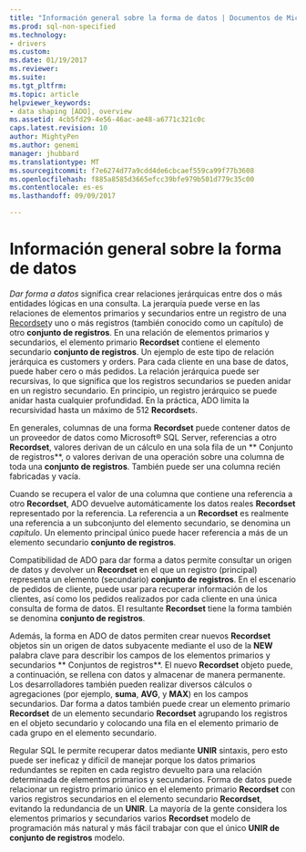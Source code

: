 ```yaml
---
title: "Información general sobre la forma de datos | Documentos de Microsoft"
ms.prod: sql-non-specified
ms.technology:
- drivers
ms.custom: 
ms.date: 01/19/2017
ms.reviewer: 
ms.suite: 
ms.tgt_pltfrm: 
ms.topic: article
helpviewer_keywords:
- data shaping [ADO], overview
ms.assetid: 4cb5fd29-4e56-46ac-ae48-a6771c321c0c
caps.latest.revision: 10
author: MightyPen
ms.author: genemi
manager: jhubbard
ms.translationtype: MT
ms.sourcegitcommit: f7e6274d77a9cdd4de6cbcaef559ca99f77b3608
ms.openlocfilehash: f885a8585d3665efcc39bfe979b501d779c35c00
ms.contentlocale: es-es
ms.lasthandoff: 09/09/2017

---
```

# <a name="data-shaping-overview"></a>Información general sobre la forma de datos
*Dar forma a datos* significa crear relaciones jerárquicas entre dos o más entidades lógicas en una consulta. La jerarquía puede verse en las relaciones de elementos primarios y secundarios entre un registro de una [Recordset](../../../ado/reference/ado-api/recordset-object-ado.md)y uno o más registros (también conocido como un capítulo) de otro **conjunto de registros**. En una relación de elementos primarios y secundarios, el elemento primario **Recordset** contiene el elemento secundario **conjunto de registros**. Un ejemplo de este tipo de relación jerárquica es customers y orders. Para cada cliente en una base de datos, puede haber cero o más pedidos. La relación jerárquica puede ser recursivas, lo que significa que los registros secundarios se pueden anidar en un registro secundario. En principio, un registro jerárquico se puede anidar hasta cualquier profundidad. En la práctica, ADO limita la recursividad hasta un máximo de 512 **Recordset**s.  
  
 En generales, columnas de una forma **Recordset** puede contener datos de un proveedor de datos como Microsoft® SQL Server, referencias a otro **Recordset**, valores derivan de un cálculo en una sola fila de un ** Conjunto de registros**, o valores derivan de una operación sobre una columna de toda una **conjunto de registros**. También puede ser una columna recién fabricadas y vacía.  
  
 Cuando se recupera el valor de una columna que contiene una referencia a otro **Recordset**, ADO devuelve automáticamente los datos reales **Recordset** representado por la referencia. La referencia a un **Recordset** es realmente una referencia a un subconjunto del elemento secundario, se denomina un *capítulo*. Un elemento principal único puede hacer referencia a más de un elemento secundario **conjunto de registros**.  
  
 Compatibilidad de ADO para dar forma a datos permite consultar un origen de datos y devolver un **Recordset** en el que un registro (principal) representa un elemento (secundario) **conjunto de registros**. En el escenario de pedidos de cliente, puede usar para recuperar información de los clientes, así como los pedidos realizados por cada cliente en una única consulta de forma de datos. El resultante **Recordset** tiene la forma también se denomina **conjunto de registros**.  
  
 Además, la forma en ADO de datos permiten crear nuevos **Recordset** objetos sin un origen de datos subyacente mediante el uso de la **NEW** palabra clave para describir los campos de los elementos primarios y secundarios ** Conjuntos de registros**. El nuevo **Recordset** objeto puede, a continuación, se rellena con datos y almacenar de manera permanente. Los desarrolladores también pueden realizar diversos cálculos o agregaciones (por ejemplo, **suma**, **AVG**, y **MAX**) en los campos secundarios. Dar forma a datos también puede crear un elemento primario **Recordset** de un elemento secundario **Recordset** agrupando los registros en el objeto secundario y colocando una fila en el elemento primario de cada grupo en el elemento secundario.  
  
 Regular SQL le permite recuperar datos mediante **UNIR** sintaxis, pero esto puede ser ineficaz y difícil de manejar porque los datos primarios redundantes se repiten en cada registro devuelto para una relación determinada de elementos primarios y secundarios. Forma de datos puede relacionar un registro primario único en el elemento primario **Recordset** con varios registros secundarios en el elemento secundario **Recordset**, evitando la redundancia de un **UNIR**. La mayoría de la gente considera los elementos primarios y secundarios varios **Recordset** modelo de programación más natural y más fácil trabajar con que el único **UNIR de conjunto de registros** modelo.

